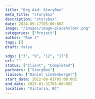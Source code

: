 ```yaml
---
title: "Org Aid: StoryBox"
meta_title: "storybox"
description: "storybox"
date: 2024-09-17T05:00:00Z
image: "/images/image-placeholder.png"
categories: ["Project"]
author: "Rae J"
tags: []
draft: false

sdgs: ["3", "9", "12", "17"]
url: ""
status: ["Client", "Completed"]
partners: ["StoryBox"]
liaison: ["Daniel Lindenberger"]
start_date: 2022-08-01T05:00:00Z
end_date: 2023-01-31T05:00:00Z
location: "Victoria, BC"
---
```

